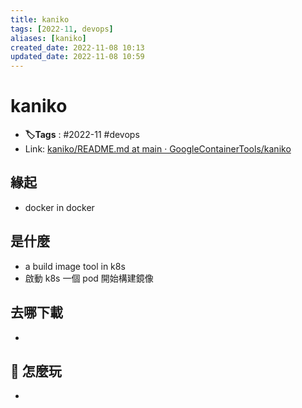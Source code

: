 ```yaml
---
title: kaniko
tags: [2022-11, devops]
aliases: [kaniko]
created_date: 2022-11-08 10:13
updated_date: 2022-11-08 10:59
---
```


# kaniko

- **🏷️Tags** :   #2022-11 #devops 
- Link: [kaniko/README.md at main · GoogleContainerTools/kaniko](https://github.com/GoogleContainerTools/kaniko/blob/main/README.md#running-kaniko-in-docker)





## 緣起

- docker in docker

## 是什麼

- a build image tool in k8s 
- 啟動 k8s 一個 pod 開始構建鏡像

## 去哪下載

- 

## 📝 怎麼玩

- 
